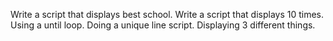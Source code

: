 Write a script that displays best school.
Write a script that displays 10 times.
Using a until loop.
Doing a unique line script.
Displaying 3 different things.
